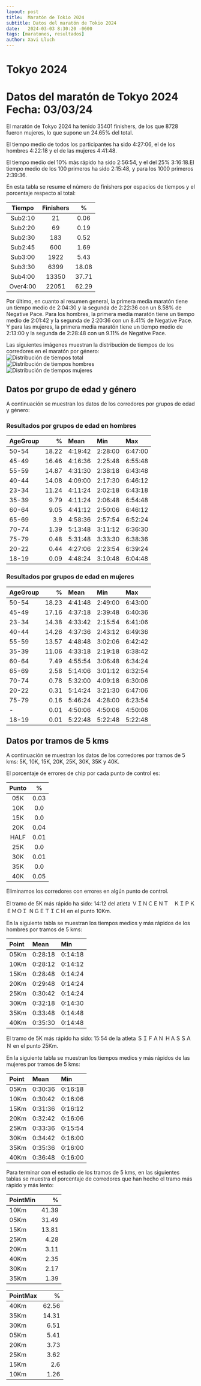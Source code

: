 ```yaml
---
layout: post
title:  Maratón de Tokio 2024
subtitle: Datos del maratón de Tokio 2024
date:   2024-03-03 8:30:20 -0600
tags: [maratones, resultados]
author: Xavi Lluch
---
```




Tokyo 2024
==========

# Datos del maratón de Tokyo 2024 Fecha: 03/03/24


El maratón de Tokyo 2024 ha tenido 35401 finishers, de los que 8728 fueron mujeres, lo que supone un 24.65% del total.

El tiempo medio de todos los participantes ha sido 4:27:06, el de los hombres 4:22:18 y el de las mujeres 4:41:48.

El tiempo medio del 10% más rápido ha sido 2:56:54, y el del 25% 3:16:18.El tiempo medio de los 100 primeros ha sido 2:15:48, y para los 1000 primeros 2:39:36.

En esta tabla se resume el número de finishers por espacios de tiempos y el porcentaje respecto al total:  

|Tiempo|Finishers|%|
| :---: | :---: | :---: |
|Sub2:10|21|0.06|
|Sub2:20|69|0.19|
|Sub2:30|183|0.52|
|Sub2:45|600|1.69|
|Sub3:00|1922|5.43|
|Sub3:30|6399|18.08|
|Sub4:00|13350|37.71|
|Over4:00|22051|62.29|


Por último, en cuanto al resumen general, la primera media maratón tiene un tiempo medio de 2:04:30 y la segunda de 2:22:36 con un 8.58% de Negative Pace. Para los hombres, la primera media maratón tiene un tiempo medio de 2:01:42 y la segunda de 2:20:36 con un 8.41% de Negative Pace. Y para las mujeres, la primera media maratón tiene un tiempo medio de 2:13:00 y la segunda de 2:28:48 con un 9.11% de Negative Pace.

Las siguientes imágenes muestran la distribución de tiempos de los corredores en el maratón por género:  
![Distribución de tiempos total](../assets/img/posts/20240303/TimeDistributionTokyoMarathonTotal.svg)  
![Distribución de tiempos hombres](../assets/img/posts/20240303/TimeDistributionTokyoMarathonMen.svg)  
![Distribución de tiempos mujeres](../assets/img/posts/20240303/TimeDistributionTokyoMarathonWomen.svg)
## Datos por grupo de edad y género


A continuación se muestran los datos de los corredores por grupos de edad y género:
### Resultados por grupos de edad en hombres
  


| AgeGroup   |     % | Mean    | Min     | Max     |
|:-----------|------:|:--------|:--------|:--------|
| 50-54      | 18.22 | 4:19:42 | 2:28:00 | 6:47:00 |
| 45-49      | 16.46 | 4:16:36 | 2:25:48 | 6:55:48 |
| 55-59      | 14.87 | 4:31:30 | 2:38:18 | 6:43:48 |
| 40-44      | 14.08 | 4:09:00 | 2:17:30 | 6:46:12 |
| 23-34      | 11.24 | 4:11:24 | 2:02:18 | 6:43:18 |
| 35-39      |  9.79 | 4:11:24 | 2:06:48 | 6:54:48 |
| 60-64      |  9.05 | 4:41:12 | 2:50:06 | 6:46:12 |
| 65-69      |  3.9  | 4:58:36 | 2:57:54 | 6:52:24 |
| 70-74      |  1.39 | 5:13:48 | 3:11:12 | 6:36:30 |
| 75-79      |  0.48 | 5:31:48 | 3:33:30 | 6:38:36 |
| 20-22      |  0.44 | 4:27:06 | 2:23:54 | 6:39:24 |
| 18-19      |  0.09 | 4:48:24 | 3:10:48 | 6:04:48 |  

### Resultados por grupos de edad en mujeres
  


| AgeGroup   |     % | Mean    | Min     | Max     |
|:-----------|------:|:--------|:--------|:--------|
| 50-54      | 18.23 | 4:41:48 | 2:49:00 | 6:43:00 |
| 45-49      | 17.16 | 4:37:18 | 2:39:48 | 6:40:36 |
| 23-34      | 14.38 | 4:33:42 | 2:15:54 | 6:41:06 |
| 40-44      | 14.26 | 4:37:36 | 2:43:12 | 6:49:36 |
| 55-59      | 13.57 | 4:48:48 | 3:02:06 | 6:42:42 |
| 35-39      | 11.06 | 4:33:18 | 2:19:18 | 6:38:42 |
| 60-64      |  7.49 | 4:55:54 | 3:06:48 | 6:34:24 |
| 65-69      |  2.58 | 5:14:06 | 3:01:12 | 6:32:54 |
| 70-74      |  0.78 | 5:32:00 | 4:09:18 | 6:30:06 |
| 20-22      |  0.31 | 5:14:24 | 3:21:30 | 6:47:06 |
| 75-79      |  0.16 | 5:46:24 | 4:28:00 | 6:23:54 |
| -          |  0.01 | 4:50:06 | 4:50:06 | 4:50:06 |
| 18-19      |  0.01 | 5:22:48 | 5:22:48 | 5:22:48 |  

## Datos por tramos de 5 kms


A continuación se muestran los datos de los corredores por tramos de 5 kms: 5K, 10K, 15K, 20K, 25K, 30K, 35K y 40K.

El porcentaje de errores de chip por cada punto de control es:  

|Punto|%|
| :---: | :---: |
|05K|0.03|
|10K|0.0|
|15K|0.0|
|20K|0.04|
|HALF|0.01|
|25K|0.0|
|30K|0.01|
|35K|0.0|
|40K|0.05|


Eliminamos los corredores con errores en algún punto de control.

El tramo de 5K más rápido ha sido: 14:12 del atleta ＶＩＮＣＥＮＴ　ＫＩＰＫＥＭＯＩ ＮＧＥＴＩＣＨ en el punto 10Km.

En la siguiente tabla se muestran los tiempos medios y más rápidos de los hombres por tramos de 5 kms:

| Point   | Mean    | Min     |
|:--------|:--------|:--------|
| 05Km    | 0:28:18 | 0:14:18 |
| 10Km    | 0:28:12 | 0:14:12 |
| 15Km    | 0:28:48 | 0:14:24 |
| 20Km    | 0:29:48 | 0:14:24 |
| 25Km    | 0:30:42 | 0:14:24 |
| 30Km    | 0:32:18 | 0:14:30 |
| 35Km    | 0:33:48 | 0:14:48 |
| 40Km    | 0:35:30 | 0:14:48 |

El tramo de 5K más rápido ha sido: 15:54 de la atleta ＳＩＦＡＮ ＨＡＳＳＡＮ en el punto 25Km.

En la siguiente tabla se muestran los tiempos medios y más rápidos de las mujeres por tramos de 5 kms:

| Point   | Mean    | Min     |
|:--------|:--------|:--------|
| 05Km    | 0:30:36 | 0:16:18 |
| 10Km    | 0:30:42 | 0:16:06 |
| 15Km    | 0:31:36 | 0:16:12 |
| 20Km    | 0:32:42 | 0:16:06 |
| 25Km    | 0:33:36 | 0:15:54 |
| 30Km    | 0:34:42 | 0:16:00 |
| 35Km    | 0:35:36 | 0:16:00 |
| 40Km    | 0:36:48 | 0:16:00 |

Para terminar con el estudio de los tramos de 5 kms, en las siguientes tablas se muestra el porcentaje de corredores que han hecho el tramo más rápido y más lento:

| PointMin   |     % |
|:-----------|------:|
| 10Km       | 41.39 |
| 05Km       | 31.49 |
| 15Km       | 13.81 |
| 25Km       |  4.28 |
| 20Km       |  3.11 |
| 40Km       |  2.35 |
| 30Km       |  2.17 |
| 35Km       |  1.39 |  


| PointMax   |     % |
|:-----------|------:|
| 40Km       | 62.56 |
| 35Km       | 14.31 |
| 30Km       |  6.51 |
| 05Km       |  5.41 |
| 20Km       |  3.73 |
| 25Km       |  3.62 |
| 15Km       |  2.6  |
| 10Km       |  1.26 |